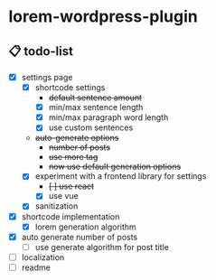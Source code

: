 # lorem-wordpress-plugin

## 📋 todo-list

- [x] settings page
  - [x] shortcode settings
    - ~~default sentence amount~~
    - [x] min/max sentence length
    - [x] min/max paragraph word length
    - [x] use custom sentences
  - ~~auto-generate options~~
    - ~~number of posts~~
    - ~~use more tag~~
    - ~~now use default generation options~~
  - [x] experiment with a frontend library for settings
    - ~~[ ] use react~~
    - [x] use vue
  - [x] sanitization
- [x] shortcode implementation
  - [x] lorem generation algorithm
- [x] auto generate number of posts
  - [ ] use generate algorithm for post title
- [ ] localization
- [ ] readme
